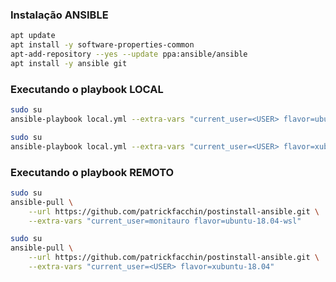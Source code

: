 ### Instalação ANSIBLE

``` sh
apt update
apt install -y software-properties-common
apt-add-repository --yes --update ppa:ansible/ansible
apt install -y ansible git
```



### Executando o playbook LOCAL

``` sh
sudo su
ansible-playbook local.yml --extra-vars "current_user=<USER> flavor=ubuntu-18.04-wsl"
```

``` sh
sudo su
ansible-playbook local.yml --extra-vars "current_user=<USER> flavor=xubuntu-18.04"
```


### Executando o playbook REMOTO

``` sh
sudo su
ansible-pull \
    --url https://github.com/patrickfacchin/postinstall-ansible.git \
    --extra-vars "current_user=monitauro flavor=ubuntu-18.04-wsl"
```

``` sh
sudo su
ansible-pull \
    --url https://github.com/patrickfacchin/postinstall-ansible.git \
    --extra-vars "current_user=<USER> flavor=xubuntu-18.04"
```

